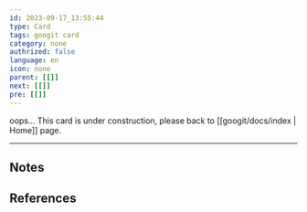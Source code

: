 ```yaml
---
id: 2023-09-17_13:55:44
type: Card
tags: googit card
category: none
authrized: false
language: en
icon: none
parent: [[]]
next: [[]]
pre: [[]]
---
```



oops... This card is under construction, please back to [[googit/docs/index | Home]] page.

---

## Notes

## References